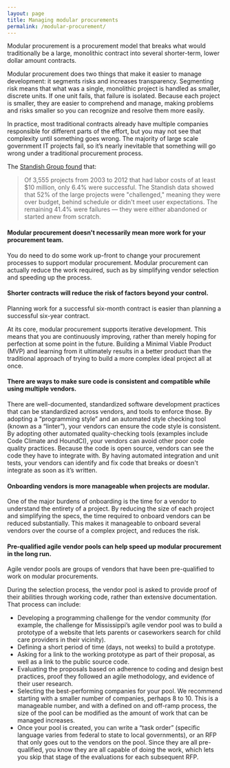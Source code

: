 ```yaml
---
layout: page
title: Managing modular procurements
permalink: /modular-procurement/
---
```


Modular procurement is a procurement model that breaks what would traditionally be a large, monolithic contract into several shorter-term, lower dollar amount contracts.

Modular procurement does two things that make it easier to manage development: it segments risks and increases transparency. Segmenting risk means that what was a single, monolithic project is handled as smaller, discrete units. If one unit fails, that failure is isolated. Because each project is smaller, they are easier to comprehend and manage, making problems and risks smaller so you can recognize and resolve them more easily.

In practice, most traditional contracts already have multiple companies responsible for different parts of the effort, but you may not see that complexity until something goes wrong. The majority of large scale government IT projects fail, so it’s nearly inevitable that something will go wrong under a traditional procurement process.

The [Standish Group found](http://www.computerworld.com/article/2486426/healthcare-it/healthcare-gov-website--didn-t-have-a-chance-in-hell-.html) that:

> Of 3,555 projects from 2003 to 2012 that had labor costs of at least $10 million, only 6.4% were successful. The Standish data showed that 52% of the large projects were "challenged," meaning they were over budget, behind schedule or didn't meet user expectations. The remaining 41.4% were failures — they were either abandoned or started anew from scratch.


#### Modular procurement doesn't necessarily mean more work for your procurement team.

You do need to do some work up-front to change your procurement processes to support modular procurement. Modular procurement can actually reduce the work required, such as by simplifying vendor selection and speeding up the process.

#### Shorter contracts will reduce the risk of factors beyond your control.

Planning work for a successful six-month contract is easier than planning a successful six-year contract.

At its core, modular procurement supports iterative development. This means that you are continuously improving, rather than merely hoping for perfection at some point in the future. Building a Minimal Viable Product (MVP) and learning from it ultimately results in a better product than the traditional approach of trying to build a more complex ideal project all at once.

#### There are ways to make sure code is consistent and compatible while using multiple vendors.

There are well-documented, standardized software development practices that can be standardized across vendors, and tools to enforce those. By adopting a “programming style” and an automated style checking tool (known as a “linter”), your vendors can ensure the code style is consistent. By adopting other automated quality-checking tools (examples include Code Climate and HoundCI), your vendors can avoid other poor code quality practices. Because the code is open source, vendors can see the code they have to integrate with. By having automated integration and unit tests, your vendors can identify and fix code that breaks or doesn't integrate as soon as it’s written.

#### Onboarding vendors is more manageable when projects are modular.

One of the major burdens of onboarding is the time for a vendor to understand the entirety of a project. By reducing the size of each project and simplifying the specs, the time required to onboard vendors can be reduced substantially. This makes it manageable to onboard several vendors over the course of a complex project, and reduces the risk.

#### Pre-qualified agile vendor pools can help speed up modular procurement in the long run.

Agile vendor pools are groups of vendors that have been pre-qualified to work on modular procurements.

During the selection process, the vendor pool is asked to provide proof of their abilities through working code, rather than extensive documentation. That process can include:

* Developing a programming challenge for the vendor community (for example, the challenge for Mississippi’s agile vendor pool was to build a prototype of a website that lets parents or caseworkers search for child care providers in their vicinity).
* Defining a short period of time (days, not weeks) to build a prototype.
* Asking for a link to the working prototype as part of their proposal, as well as a link to the public source code.
* Evaluating the proposals based on adherence to coding and design best practices, proof they followed an agile methodology, and evidence of their user research.
* Selecting the best-performing companies for your pool. We recommend starting with a smaller number of companies, perhaps 8 to 10. This is a manageable number, and with a defined on and off-ramp process, the size of the pool can be modified as the amount of work that can be managed increases.
* Once your pool is created, you can write a “task order” (specific language varies from federal to state to local governments), or an RFP that only goes out to the vendors on the pool. Since they are all pre-qualified, you know they are all capable of doing the work, which lets you skip that stage of the evaluations for each subsequent RFP.
